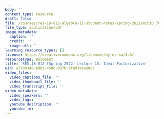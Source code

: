 ```yaml
---
body: ''
content_type: resource
draft: false
file: /courses/res-18-012-algebra-ii-student-notes-spring-2022/mit18_702s22_lec15.pdf
file_type: application/pdf
image_metadata:
  caption: ''
  credit: ''
  image-alt: ''
learning_resource_types: []
license: https://creativecommons.org/licenses/by-nc-sa/4.0/
resourcetype: Document
title: 'RES.18-012 (Spring 2022) Lecture 15: Ideal Factorization'
uid: a770b348-6db3-4588-837b-6fa9feea56e3
video_files:
  video_captions_file: ''
  video_thumbnail_file: ''
  video_transcript_file: ''
video_metadata:
  video_speakers: ''
  video_tags: ''
  youtube_description: ''
  youtube_id: ''
---
```

